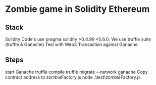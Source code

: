 # Zombie game in Solidity Ethereum

## Stack
Solidity Code's use pragma solidity >0.4.99 <0.6.0;
We use truffle suite (truffle & Ganache)
Test with Web3 Transaction against Ganache


## Steps
start Ganache
truffle compile
truffle migrate --network ganache
Copy contract address to zombieFactory.js
node .\test\zombieFactory.js


